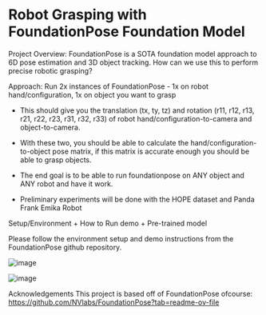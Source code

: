 # Robot Grasping with FoundationPose Foundation Model

Project Overview:
FoundationPose is a SOTA foundation model approach to 6D pose estimation and 3D object tracking. How can we use this to perform precise robotic grasping?

Approach: Run 2x instances of FoundationPose - 1x on robot hand/configuration, 1x on object you want to grasp
- This should give you the translation (tx, ty, tz) and rotation (r11, r12, r13, r21, r22, r23, r31, r32, r33) of robot hand/configuration-to-camera and object-to-camera.
- With these two, you should be able to calculate the hand/configuration-to-object pose matrix, if this matrix is accurate enough you should be able to grasp objects.
- The end goal is to be able to run foundationpose on ANY object and ANY robot and have it work.

- Preliminary experiments will be done with the HOPE dataset and Panda Frank Emika Robot



Setup/Environment + How to Run demo + Pre-trained model

Please follow the environment setup and demo instructions from the FoundationPose github repository.

![image](https://github.com/user-attachments/assets/7b36bcb5-80ff-49f6-85f6-73eb2e48a1fc)

![image](https://github.com/user-attachments/assets/7effbfb0-689c-4f1d-a247-9622b9d41401)




Acknowledgements
This project is based off of FoundationPose ofcourse: https://github.com/NVlabs/FoundationPose?tab=readme-ov-file
